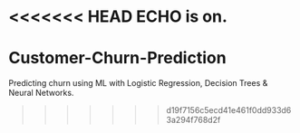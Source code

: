 <<<<<<< HEAD
ECHO is on.
=======
# Customer-Churn-Prediction
Predicting churn using ML with Logistic Regression, Decision Trees &amp; Neural Networks.
>>>>>>> d19f7156c5ecd41e461f0dd933d63a294f768d2f
